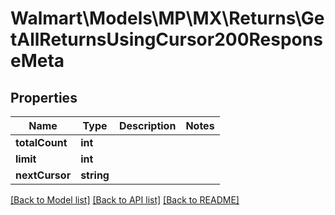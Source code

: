 # Walmart\Models\MP\MX\Returns\GetAllReturnsUsingCursor200ResponseMeta

## Properties

Name | Type | Description | Notes
------------ | ------------- | ------------- | -------------
**totalCount** | **int** |  |
**limit** | **int** |  |
**nextCursor** | **string** |  |


[[Back to Model list]](./) [[Back to API list]](../../../../../README.md#supported-apis) [[Back to README]](../../../../../README.md)
